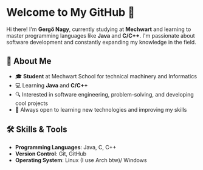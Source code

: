 # Welcome to My GitHub 👋

Hi there! I'm **Gergő Nagy**, currently studying at **Mechwart** and learning to master programming languages like **Java** and **C/C++**. I'm passionate about software development and constantly expanding my knowledge in the field.

## 🚀 About Me

- 🎓 **Student** at Mechwart School for technical machinery and Informatics
- 💻 Learning **Java** and **C/C++**
- 🔍 Interested in software engineering, problem-solving, and developing cool projects
- 🌱 Always open to learning new technologies and improving my skills

## 🛠️ Skills & Tools

- **Programming Languages**: Java, C, C++
- **Version Control**: Git, GitHub
- **Operating System**: Linux (I use Arch btw)/ Windows 
